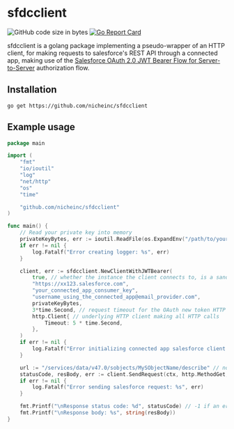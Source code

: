 # sfdcclient

![GitHub code size in bytes](https://img.shields.io/github/languages/code-size/nicheinc/sfdcclient)
[![Go Report Card](https://goreportcard.com/badge/github.com/nicheinc/sfdcclient)](https://goreportcard.com/report/github.com/nicheinc/sfdcclient)

sfdcclient is a golang package implementing a pseudo-wrapper of an HTTP client,
for making requests to salesforce's REST API through a connected app,
making use of the [Salesforce OAuth 2.0 JWT Bearer Flow for Server-to-Server](https://help.salesforce.com/articleView?id=remoteaccess_oauth_jwt_flow.htm&type=5)
authorization flow.

## Installation
`go get https://github.com/nicheinc/sfdcclient`

## Example usage

```go
package main

import (
	"fmt"
	"io/ioutil"
	"log"
	"net/http"
	"os"
	"time"

	"github.com/nicheinc/sfdcclient"
)

func main() {
	// Read your private key into memory
	privateKeyBytes, err := ioutil.ReadFile(os.ExpandEnv("/path/to/your/private/key/file.key"))
	if err != nil {
		log.Fatalf("Error creating logger: %s", err)
	}

	client, err := sfdcclient.NewClientWithJWTBearer(
		true, // whether the instance the client connects to, is a sandbox or not
		"https://xx123.salesforce.com",
		"your_connected_app_consumer_key",
		"username_using_the_connected_app@email_provider.com",
		privateKeyBytes,
		3*time.Second, // request timeout for the OAuth new token HTTP request (3 minute max)
		http.Client{ // underlying HTTP client making all HTTP calls
			Timeout: 5 * time.Second,
		},
	)
	if err != nil {
		log.Fatalf("Error initializing connected app salesforce client: %s", err)
	}

	url := "/services/data/v47.0/sobjects/MySObjectName/describe" // note that this is a relative URL to the salesforce instance server URL
	statusCode, resBody, err := client.SendRequest(ctx, http.MethodGet, url, nil, nil)
	if err != nil {
		log.Fatalf("Error sending salesforce request: %s", err)
	}

	fmt.Printf("\nResponse status code: %d", statusCode) // -1 if an error is returned by the SendRequest call
	fmt.Printf("\nResponse body: %s", string(resBody))
}

```